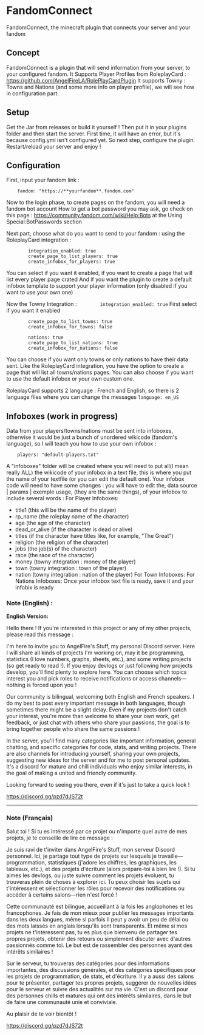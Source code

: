 # FandomConnect
 FandomConnect, the minecraft plugin that connects your server and your fandom
 
 
## Concept
 FandomConnect is a plugin that will send information from your server, to your configured fandom.
 It Supports Player Profiles from RoleplayCard : https://github.com/AngelFireLA/RolePlayCardPlugin
 It supports Towny : Towns and Nations (and some more info on player profile), we will see how in configuration part.


## Setup
Get the Jar from releases or build it yourself !
Then put it in your plugins folder and then start the server.
First time, it will have an error, but it's because config.yml isn't configured yet.
So next step, configure the plugin.
Restart/reload your server and enjoy !


## Configuration
First, input your fandom link :
```links:
    fandom: "https://**yourfandom**.fandom.com"
```

Now to the login phase, to create pages on the fandom, you will need a fandom bot account
How to get a bot password you may ask, go check on this page : https://community.fandom.com/wiki/Help:Bots at the Using Special:BotPasswords section

Next part, choose what do you want to send to your fandom :
using the RoleplayCard integration :
```    rpcard:
        integration_enabled: true
        create_page_to_list_players: true
        create_infobox_for_players: true
```
You can select if you want it enabled, if you want to create a page that will list every player page crated
And if you want the plugin to create a default infobox template to support your player information (only disabled if you want to use your own one)

Now the Towny Integration :
`        integration_enabled: true` First select if you want it enabled 
```        towns: true
        create_page_to_list_towns: true
        create_infobox_for_towns: false
        
        nations: true
        create_page_to_list_nations: true
        create_infobox_for_nations: false
```
You can choose if you want only towns or only nations to have their data sent.
Like the RoleplayCard integration, you have the option to create a page that will list all towns/nations pages. You can also choose if you want to use the default infobox or your own custom one.

RoleplayCard supports 2 language : French and English, so there is 2 language files where you can change the messages
`language: en_US`

## Infoboxes (work in progress)
Data from your players/towns/nations must be sent into infoboxes, otherwise it would be just a bunch of unordered wikicode (fandom's language), so I will teach you how to use your own infobox :
```infoboxes:
    players: "default-players.txt"
```
A "infoboxes" folder will be created where you will need to put all(I mean really ALL) the wikicode of your infobox in a text file, this is where you put the name of your textfile (or you can edit the default one).
Your infobox code will need to have some changes :
you will have to edit the, data source | params | exemple usage, (they are the same things), of your infobox to include several words :
For Player Infoboxes:
- title1 (this will be the name of the player)
- rp_name (the roleplay name of the character)
- age (the age of the character)
- dead_or_alive (if the character is dead or alive)
- titles (if the character have titles like, for example, "The Great")
- religion (the religion of the character)
- jobs (the job(s) of the character)
- race (the race of the character)
- money (towny integration : money of the player)
- town (towny integration : town of the player)
- nation (towny integration : nation of the player)
For Town Infoboxes:
For Nations Infoboxes:
Once your infobox text file is ready, save it and your infobix is ready



### Note (English) :
**English Version:**

Hello there ! If you're interested in this project or any of my other projects, please read this message :

I'm here to invite you to AngelFire's Stuff, my personal Discord server. Here I will share all kinds of projects I'm working on, may it be programming, statistics (I love numbers, graphs, sheets, etc.), and some writing projects (so get ready to read !). If you enjoy devlogs or just following how projects develop, you'll find plenty to explore here. You can choose which topics interest you and pick roles to receive notifications or access channels—nothing is forced upon you !

Our community is bilingual, welcoming both English and French speakers. I do my best to post every important message in both languages, though sometimes there might be a slight delay. Even if my projects don't catch your interest, you're more than welcome to share your own work, get feedback, or just chat with others who share your passions, the goal is to bring together people who share the same passions !

In the server, you'll find many categories like important information, general chatting, and specific categories for code, stats, and writing projects. There are also channels for introducing yourself, sharing your own projects, suggesting new ideas for the server and for me to post personal updates. It's a discord for mature and chill individuals who enjoy similar interests, in the goal of making a united and friendly community.

Looking forward to seeing you there, even if it's just to take a quick look !

https://discord.gg/pzd7dJS72t

---

### Note (Français)
Salut toi ! Si tu es intéressé par ce projet ou n'importe quel autre de mes projets, je te conseille de lire ce message :

Je suis ravi de t'inviter dans AngelFire's Stuff, mon serveur Discord personnel. Ici, je partage tout type de projets sur lesquels je travaille—programmation, statistiques (j'adore les chiffres, les graphiques, les tableaux, etc.), et des projets d'écriture (alors prépare-toi à bien lire !). Si tu aimes les devlogs, ou juste suivre comment les projets évoluent, tu trouveras plein de choses à explorer ici. Tu peux choisir les sujets qui t'intéressent et sélectionner les rôles pour recevoir des notifications ou accéder à certains salons—rien n'est forcé !

Cette communauté est bilingue, accueillant à la fois les anglophones et les francophones. Je fais de mon mieux pour publier les messages importants dans les deux langues, même si parfois il peut y avoir un peu de délai ou des mots laissés en anglais lorsqu'ils sont transparents. Et même si mes projets ne t'intéressent pas, tu es plus que bienvenu de partager tes propres projets, obtenir des retours ou simplement discuter avec d'autres passionnés comme toi. Le but est de rassembler des personnes ayant des intérêts similaires !

Sur le serveur, tu trouveras des catégories pour des informations importantes, des discussions générales, et des catégories spécifiques pour les projets de programmation, de stats, et d'écriture. Il y a aussi des salons pour te présenter, partager tes propres projets, suggérer de nouvelles idées pour le serveur et suivre des actualités sur ma vie. C'est un discord pour des personnes chills et matures qui ont des intérêts similaires, dans le but de faire une communauté unie et conviviale.

Au plaisir de te voir bientôt !

https://discord.gg/pzd7dJS72t
